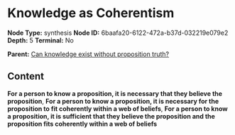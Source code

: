 # Knowledge as Coherentism

**Node Type:** synthesis
**Node ID:** 6baafa20-6122-472a-b37d-032219e079e2
**Depth:** 5
**Terminal:** No

**Parent:** [Can knowledge exist without proposition truth?](can-knowledge-exist-without-proposition-truth-antithesis-d82287e8-69aa-4964-9b25-5f039ab8c76f.md)

## Content

**For a person to know a proposition, it is necessary that they believe the proposition**, **For a person to know a proposition, it is necessary for the proposition to fit coherently within a web of beliefs**, **For a person to know a proposition, it is sufficient that they believe the proposition and the proposition fits coherently within a web of beliefs**
